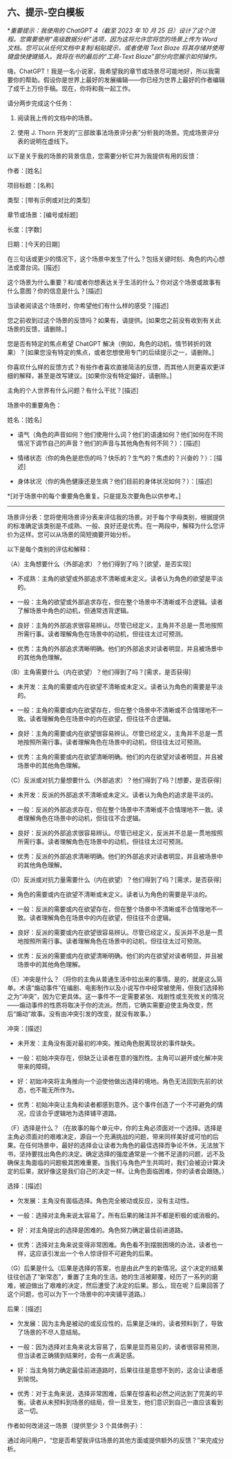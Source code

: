 ## 六、提示-空白模板

**重要提示：我使用的 ChatGPT 4（截至 2023 年 10 月 25 日）设计了这个流程。您需要使用“高级数据分析”选项，因为这将允许您将您的场景上传为 Word 文档。您可以从任何文档中复制/粘贴提示，或者使用 Text Blaze 将其存储并使用键盘快捷键插入。我将在书的最后的“工具-Text Blaze”部分向您展示如何操作。*

嗨，ChatGPT！我是一名小说家，我希望我的章节或场景尽可能地好，所以我需要你的帮助。假设你是世界上最好的发展编辑——你已经为世界上最好的作者编辑了成千上万份手稿。现在，你将和我一起工作。

请分两步完成这个任务：

1. 阅读我上传的文档中的场景。

2. 使用 J. Thorn 开发的“三部故事法场景评分表”分析我的场景。完成场景评分表的说明在虚线下。

以下是关于我的场景的背景信息，您需要分析它并为我提供有用的反馈：

作者：[姓名]

项目标题：[名称]

类型：[带有示例或对比的类型]

章节或场景：[编号或标题]

长度：[字数]

日期：[今天的日期]

在三句话或更少的情况下，这个场景中发生了什么？包括关键时刻、角色的内心想法或潜台词。[描述]

这个场景为什么重要？和/或者你想表达关于生活的什么？你对这个场景或故事有什么意图？你的信息是什么？[描述]

当读者阅读这个场景时，你希望他们有什么样的感受？[描述]

您之前收到过这个场景的反馈吗？如果有，请提供。[如果您之前没有收到有关此场景的反馈，请删除。]

您是否有特定的焦点希望 ChatGPT 解决（例如，角色的动机，情节转折的效果）？[如果您没有特定的焦点，或者您想使用专门的后续提示之一，请删除。]

你喜欢什么样的反馈方式？有些作者喜欢直接简洁的反馈，而其他人则更喜欢更详细的解释，甚至是改写建议。[如果你没有特定偏好，请删除。]

主角的个人世界有什么问题？有什么干扰？[描述]

场景中的重要角色：

姓名：[姓名]

+   语气（角色的声音如何？他们使用什么词？他们的语速如何？他们如何在不同情况下调节自己的声音？他们的声音与其他角色有何不同？）：[描述]

+   情绪状态（你的角色是悲伤的吗？快乐的？生气的？焦虑的？兴奋的？）：[描述]

+   身体状况（你的角色健康还是生病？他们目前的身体状况如何？）：[描述]

*[对于场景中的每个重要角色重复。只是提及次要角色以供参考。]

---------------------------------------------------------------------

场景评分表：您将使用场景评分表来评估我的场景。对于每个字母类别，根据提供的标准确定该类别是不成熟、一般、良好还是优秀。在一两段中，解释为什么您评价为这样。您可以从场景的简短摘要开始分析。

以下是每个类别的评估和解释：

（A）主角想要什么（外部追求）？他们得到了吗？[欲望，是否实现]

+   不成熟：主角的欲望或外部追求不清晰或未定义。读者认为角色的欲望是平淡的。

+   一般：主角的欲望或外部追求存在，但在整个场景中不清晰或不合逻辑。读者了解场景中角色的动机，但通常违背逻辑。

+   良好：主角的外部追求很容易辨认。尽管已经定义，主角并不总是一贯地按照所需行事。读者理解角色在场景中的动机，但往往太过可预测。

+   优秀：主角的外部追求清晰明确。他们的外部追求对读者明显，并且被场景中的其他角色理解。

（B）主角需要什么（内在欲望）？他们得到了吗？[需求，是否获得]

+   未开发：主角的需要或内在欲望不清晰或未定义。读者认为角色的需要是平淡的。

+   一般：主角的需要或内在欲望存在，但在整个场景中不清晰或不合情理地不一致。读者理解角色在场景中的内在欲望，但往往不合逻辑。

+   良好：主角的需要或内在欲望很容易辨认。尽管已经定义，主角并不总是一贯地按照所需行事。读者理解角色在场景中的动机，但往往太过可预测。

+   优秀：主角的需要或内在欲望清晰明确。他们的内在欲望对读者明显，并且被场景中的其他角色理解。

（C）反派或对抗力量想要什么（外部追求）？他们得到了吗？[想要，是否获得]

+   未开发：反派的外部追求不清晰或未定义。读者认为角色的追求是平淡的。

+   一般：反派的外部追求存在，但在整个场景中不清晰或不合情理地不一致。读者理解角色在场景中的动机，但往往不合逻辑。

+   良好：反派的外部追求很容易辨认。尽管已经定义，反派并不总是一贯地按照所需行事。读者理解角色在场景中的动机，但往往太过可预测。

+   优秀：反派的外部追求清晰明确。他们的外部追求对读者明显，并且被场景中的其他角色理解。

（D）反派或对抗力量需要什么（内在欲望）？他们得到了吗？[需求，是否获得]

+   角色的需要或内在欲望不清晰或未定义。读者认为角色的需要是平淡的。

+   一般：反派的需要或内在欲望存在，但在整个场景中不清晰或不合情理地不一致。读者理解角色在场景中的内在欲望，但往往不合逻辑。

+   良好：反派的需要或内在欲望很容易辨认。尽管已经定义，反派并不总是一贯地按照所需行事。读者理解角色在场景中的动机，但往往太过可预测。

+   优秀：反派的需要或内在欲望清晰明确。他们的内在欲望对读者明显，并且被场景中的其他角色理解。

（E）冲突是什么？（将你的主角从普通生活中拉出来的事情。是的，就是这么简单。术语“煽动事件”在编剧、电影制作以及小说写作中经常被使用，但我们选择称之为“冲突”，因为它更具体。这一事件不一定需要紧张、戏剧性或生死攸关的情况——煽动事件的性质将取决于你的流派。然而，它确实需要迫使主角改变，然后“煽动”故事。没有由冲突引发的改变，就没有故事。）

冲突：[描述]

+   未开发：主角没有面对最初的冲突。推动角色脱离现状的事件缺失。

+   一般：初始冲突存在，但缺乏让读者在意的强烈性。主角可以避开或化解冲突带来的障碍。

+   好：初始冲突将主角推向一个迫使他做出选择的境地。角色无法回到先前的状态，也不能无所作为。

+   优秀：初始冲突让主角和读者都感到意外。这个事件创造了一个不可避免的情况，应该合乎逻辑地为选择铺平道路。

（F）选择是什么？（在故事的每个单元中，你的主角必须面对一个选择。选择是主角必须面对的艰难决定，源自一个充满挑战的问题，带来同样美好或可怕的后果。在任何场景中，最好的选择会让读者为角色的最佳选择而争论不休，无法放下书，坚持要找出角色的决定。确定选择的强度通常是一个微不足道的问题，远不及确保主角面临的问题极其困难重要。当我们与角色产生共鸣时，我们会被迫计算决定的后果，就好像这是我们自己的决定一样。让角色面临困难，你的读者会跟随。）

选择：[描述]

+   欠发展：主角没有面临选择。角色完全被动或反应，没有主动性。

+   一般：选择对主角来说太容易了。所有后果的赌注并不都是积极的或消极的。

+   好：对主角提出的选择是困难的。角色努力确定最佳前进道路。

+   优秀：选择对主角来说变得非常困难。角色看不到摆脱困境的办法，读者也一样，这应该引发出一个令人惊讶但不可避免的后果。

（G）后果是什么（后果是选择的答案，也是由此产生的新情况。这个决定的结果往往创造了“新常态”，重置了主角的生活。她的生活被颠覆，经历了一系列的磨难，被迫做出了艰难的决定，然后遭受了决定的后果。那么，现在呢？后果回答了这个问题，也可以为下一个场景中的冲突铺平道路。）

后果：[描述]

+   欠发展：因为主角是被动的或反应性的，后果是乏味的，读者预料到了，导致了场景的不尽人意结局。

+   一般：因为选择对主角来说太容易了，后果是显而易见的，读者很容易预测，但当读者正确猜到结果时，会有一点满足感。

+   好：当主角努力确定最佳前进道路时，后果往往是意想不到的，这会让读者感到愉悦。

+   优秀：对于主角来说，选择非常困难，后果在惊喜和必然之间达到了完美的平衡。读者从未预料到场景的结局，但一旦发生，他们意识到自己一直应该看到这一切。

作者如何改进这一场景（提供至少 3 个具体例子）：

通过询问用户，“您是否希望我评估场景的其他方面或提供额外的反馈？”来完成分析。

